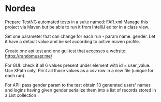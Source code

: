 
# Nordea

Prepare TestNG automated tests in a suite named: FAR.xml
Manage this project via Maven but be able to run it from IntelliJ editor in a class view.

Set one parameter that can change for each run - param name: gender.
Let it have a default value and be set according to active maven profile.

Create one api test and one gui test that accesses a website:
https://randomuser.me/

For GUI:
check if all 6 values present under element with id = user_value. Use XPath only.
Print all those values as a csv row in a new file (unique for each run).

For API:
pass gender param to the test
obtain 10 generated users' names and logins having given gender
serialize them into a list of records stored in a List<User> collection

